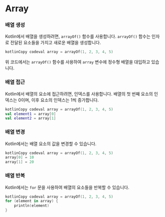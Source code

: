 # Array

### 배열 생성

Kotlin에서 배열을 생성하려면, `arrayOf()` 함수를 사용합니다. `arrayOf()` 함수는 인자로 전달된 요소들을 가지고 새로운 배열을 생성합니다.

```kotlin
kotlinCopy codeval array = arrayOf(1, 2, 3, 4, 5)
```

위 코드에서는 `arrayOf()` 함수를 사용하여 `array` 변수에 정수형 배열을 대입하고 있습니다.

### 배열 접근

Kotlin에서 배열의 요소에 접근하려면, 인덱스를 사용합니다. 배열의 첫 번째 요소의 인덱스는 0이며, 이후 요소의 인덱스는 1씩 증가합니다.

```kotlin
kotlinCopy codeval array = arrayOf(1, 2, 3, 4, 5)
val element1 = array[0]
val element2 = array[1]
```



### 배열 변경

Kotlin에서는 배열 요소의 값을 변경할 수 있습니다.

```kotlin
kotlinCopy codeval array = arrayOf(1, 2, 3, 4, 5)
array[0] = 10
array[1] = 20
```



### 배열 반복

Kotlin에서는 `for` 문을 사용하여 배열의 요소들을 반복할 수 있습니다.

```kotlin
kotlinCopy codeval array = arrayOf(1, 2, 3, 4, 5)
for (element in array) {
    println(element)
}
```
